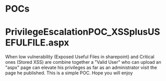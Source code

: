 POCs
====

PrivilegeEscalationPOC_XSSplusUSEFULFILE.aspx
====

When low vulnerability (Exposed Useful Files in sharepoint) and Critical ones (Stored XSS) are combine together
a "Valid User" who can upload an "aspx" page can elevate his privileges as far as an administrator visit the page he published.
This is a simple POC. Hope you will enjoy
